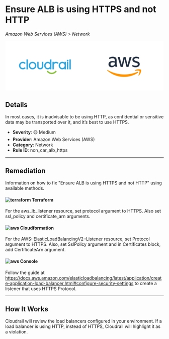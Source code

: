 # Ensure ALB is using HTTPS and not HTTP

*Amazon Web Services (AWS) > Network*

![Cloudrail and Amazon Web Services (AWS) logos](../images/cloudrail_aws.png)

## Details
In most cases, it is inadvisable to be using HTTP, as confidential or sensitive data may be transported over it, and it’s best to use HTTPS.

- **Severity**: 🟡 Medium
- **Provider**: Amazon Web Services (AWS)
- **Category**: Network
- **Rule ID**: non_car_alb_https

---

## Remediation
Information on how to fix "Ensure ALB is using HTTPS and not HTTP" using available methods.


####  <img src="../_media/emojis/terraform.png" alt="terraform" width="20"/>  Terraform
For the aws_lb_listener resource, set protocol argument to HTTPS. Also set ssl_policy and certificate_arn arguments.








#### <img src="../_media/emojis/aws.png" alt="aws" width="20"/> Cloudformation
For the AWS::ElasticLoadBalancingV2::Listener resource, set Protocol argument to HTTPS. Also, set SslPolicy argument and in Certificates block, add CertificateArn argument.



####  <img src="../_media/emojis/aws.png" alt="aws" width="20"/> Console
Follow the guide at <https://docs.aws.amazon.com/elasticloadbalancing/latest/application/create-application-load-balancer.html#configure-security-settings> to create a listener that uses HTTPS Protocol.




---

## How It Works
Cloudrail will review the load balancers configured in your environment. If a load balancer is using HTTP, instead of HTTPS, Cloudrail will highlight it as a violation.